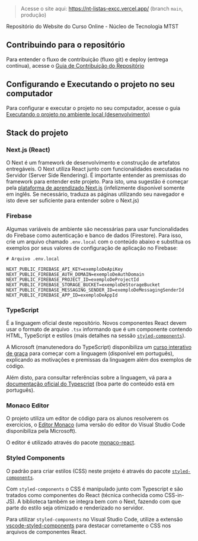 > Acesse o site aqui: https://nt-listas-excc.vercel.app/ (branch `main`, produção)

Repositório do Website do Curso Online - Núcleo de Tecnologia MTST

## Contribuindo para o repositório

Para entender o fluxo de contribuição (fluxo git) e deploy (entrega contínua), acesse o [Guia de Contribuição do Repositório](docs/contribui%C3%A7%C3%B5es.md)

## Configurando e Executando o projeto no seu computador

Para configurar e executar o projeto no seu computador, acesse o guia [Executando o projeto no ambiente local (desenvolvimento)](./docs/executando%20local.md)

## Stack do projeto

### Next.js (React)

O Next é um framework de desenvolvimento e construção de artefatos entregáveis. O Next utiliza React junto com funcionalidades executadas no Servidor (Server Side Rendering). É importante entender as premissas do framework para entender este projeto. Para isto, uma sugestão é começar pela [plataforma de aprendizado Next.js](https://nextjs.org/learn) (infelizmente disponível somente em inglês. Se necessário, traduza as páginas utilizando seu navegador e isto deve ser suficiente para entender sobre o Next.js)

### Firebase

Algumas variáveis de ambiente são necessárias para usar funcionalidades do Firebase como autenticação e banco de dados (Firestore). Para isso, crie um arquivo chamado `.env.local` com o conteúdo abaixo e substitua os exemplos por seus valores de configuração de aplicação no Firebase:


```shell
# Arquivo .env.local

NEXT_PUBLIC_FIREBASE_API_KEY=exemploDeApiKey
NEXT_PUBLIC_FIREBASE_AUTH_DOMAIN=exemploDeAuthDomain
NEXT_PUBLIC_FIREBASE_PROJECT_ID=exemploDeProjectId
NEXT_PUBLIC_FIREBASE_STORAGE_BUCKET=exemploDeStorageBucket
NEXT_PUBLIC_FIREBASE_MESSAGING_SENDER_ID=exemploDeMessagingSenderId
NEXT_PUBLIC_FIREBASE_APP_ID=exemploDeAppId
```

### TypeScript

É a linguagem oficial deste repositório. Novos componentes React devem usar o formato de arquivo `.tsx` informando que é um componente contendo HTML, TypeScript e estilos (mais detalhes na sessão [`styled-components`](#styled-components)).

A Microsoft (manutenedora do TypeScript) disponibiliza um [curso interativo de graça](https://docs.microsoft.com/pt-br/learn/modules/typescript-get-started/) para começar com a linguagem (disponível em português), explicando as motivações e premissas da linguagem além dos exemplos de código.

Além disto, para consultar referências sobre a linguagem, vá para a [documentação oficial do Typescript](https://www.typescriptlang.org/pt/docs/) (boa parte do conteúdo está em português).

### Monaco Editor

O projeto utiliza um editor de código para os alunos resolverem os exercícios, o [Editor Monaco](https://microsoft.github.io/monaco-editor/) (uma versão do editor do Visual Studio Code disponibiliza pela Microsoft).

O editor é utilizado através do pacote [monaco-react](https://github.com/suren-atoyan/monaco-react).

### Styled Components

O padrão para criar estilos (CSS) neste projeto é através do pacote [`styled-components`](https://styled-components.com/).

Com `styled-components` o CSS é manipulado junto com Typescript e são tratados como componentes do React (técnica conhecida como CSS-in-JS). A biblioteca também se integra bem com o Next, fazendo com que parte do estilo seja otimizado e renderizado no servidor.

Para utilizar `styled-components` no Visual Studio Code, utilize a extensão [vscode-styled-components](https://marketplace.visualstudio.com/items?itemName=styled-components.vscode-styled-components) para destacar corretamente o CSS nos arquivos de componentes React.
